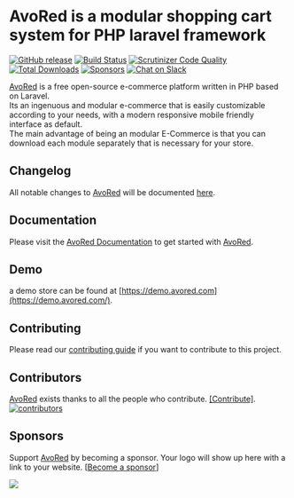 # AvoRed is a modular shopping cart system for PHP laravel framework

[![GitHub release](https://img.shields.io/github/release/avored/laravel-ecommerce.svg?style=flat-square)](https://github.com/avored/laravel-ecommerce/releases/latest) [![Build Status](https://travis-ci.org/avored/framework.svg?branch=master)](https://travis-ci.org/avored/framework) [![Scrutinizer Code Quality](https://scrutinizer-ci.com/g/avored/framework/badges/quality-score.png?b=master)](https://scrutinizer-ci.com/g/avored/framework/?branch=master)
[![Total Downloads](https://poser.pugx.org/avored/framework/downloads)](https://packagist.org/packages/avored/framework) 
[![Sponsors](https://opencollective.com/laravel-ecommerce/sponsors/badge.svg?style=flat-square)](#sponsors)
[![Chat on Slack](https://img.shields.io/badge/join--slack-avored--ecommerce-c62828.svg?longCache=true&style=for-the-badge&logo=slack&color=#c62828)](https://join.slack.com/t/avored/shared_invite/enQtNDQ1Nzc0MTQ1NjIwLTNiMzIyYzc4M2Y2YWE4YzlhNjM3NzhhN2I0NTAyMzhkNGZmOWUyNjQ1N2U1NGQ3MzIzOGU0MDM0MDM1NTc2MDg)

[AvoRed](https://www.avored.com/) is a free open-source e-commerce platform written in PHP based on Laravel.    
Its an ingenuous and modular e-commerce that is easily customizable according to your needs, with a modern responsive mobile friendly interface as default.    
The main advantage of being an modular E-Commerce is that you can download each module separately that is necessary for your store.

## Changelog

All notable changes to [AvoRed](https://www.avored.com/) will be documented [here](CHANGELOG.md).

## Documentation

Please visit the [AvoRed Documentation](https://www.avored.com/docs) to get started with [AvoRed](https://www.avored.com/).

## Demo 

a demo store can be found at [https://demo.avored.com](https://demo.avored.com/).

## Contributing

Please read our [contributing guide](.github/CONTRIBUTING.md) if you want to contribute to this project.

## Contributors

[AvoRed](https://www.avored.com/) exists thanks to all the people who contribute. [[Contribute]](CONTRIBUTING.md).
<a href="https://github.com/avored/laravel-ecommerce/graphs/contributors"><img src="https://opencollective.com/laravel-ecommerce/contributors.svg?width=890" title="contributors" alt="contributors" /></a>

## Sponsors

Support [AvoRed](https://www.avored.com/) by becoming a sponsor. Your logo will show up here with a link to your website. [[Become a sponsor](https://opencollective.com/laravel-ecommerce#sponsor)]

<a href="https://opencollective.com/laravel-ecommerce/sponsor/0/website" target="_blank"><img src="https://opencollective.com/laravel-ecommerce/sponsor/0/avatar.svg"></a>
